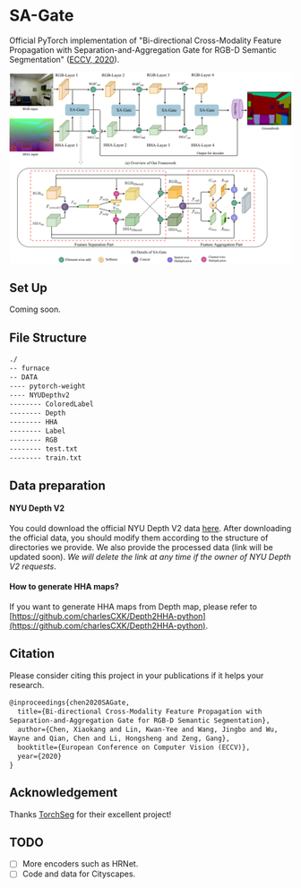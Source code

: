 # SA-Gate

Official PyTorch implementation of "Bi-directional Cross-Modality Feature Propagation with Separation-and-Aggregation Gate for RGB-D Semantic Segmentation" ([ECCV, 2020](http://eccv2020.eu/)).

<img src='pic/arch.pdf'>

## Set Up

Coming soon.

## File Structure

```
./
-- furnace
-- DATA
---- pytorch-weight
---- NYUDepthv2
-------- ColoredLabel
-------- Depth
-------- HHA
-------- Label
-------- RGB
-------- test.txt
-------- train.txt
```

## Data preparation

#### NYU Depth V2

You could download the official NYU Depth V2 data [here](https://cs.nyu.edu/~silberman/datasets/nyu_depth_v2.html). After downloading the official data, you should modify them according to the structure of directories we provide. We also provide the processed data (link will be updated soon). *We will delete the link at any time if the owner of NYU Depth V2 requests*.

#### How to generate HHA maps?

If you want to generate HHA maps from Depth map, please refer to [https://github.com/charlesCXK/Depth2HHA-python](https://github.com/charlesCXK/Depth2HHA-python).

## Citation

Please consider citing this project in your publications if it helps your research.

```
@inproceedings{chen2020SAGate,
  title={Bi-directional Cross-Modality Feature Propagation with Separation-and-Aggregation Gate for RGB-D Semantic Segmentation},
  author={Chen, Xiaokang and Lin, Kwan-Yee and Wang, Jingbo and Wu, Wayne and Qian, Chen and Li, Hongsheng and Zeng, Gang},
  booktitle={European Conference on Computer Vision (ECCV)},
  year={2020}
}
```

## Acknowledgement

Thanks [TorchSeg](https://github.com/ycszen/TorchSeg) for their excellent project!

## TODO

- [ ] More encoders such as HRNet.
- [ ] Code and data for Cityscapes.